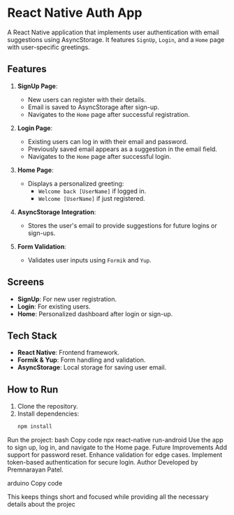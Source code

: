 # React Native Auth App

A React Native application that implements user authentication with email suggestions using AsyncStorage. It features `SignUp`, `Login`, and a `Home` page with user-specific greetings.

## Features

1. **SignUp Page**:
   - New users can register with their details.
   - Email is saved to AsyncStorage after sign-up.
   - Navigates to the `Home` page after successful registration.

2. **Login Page**:
   - Existing users can log in with their email and password.
   - Previously saved email appears as a suggestion in the email field.
   - Navigates to the `Home` page after successful login.

3. **Home Page**:
   - Displays a personalized greeting:
     - `Welcome back [UserName]` if logged in.
     - `Welcome [UserName]` if just registered.

4. **AsyncStorage Integration**:
   - Stores the user's email to provide suggestions for future logins or sign-ups.

5. **Form Validation**:
   - Validates user inputs using `Formik` and `Yup`.

## Screens

- **SignUp**: For new user registration.
- **Login**: For existing users.
- **Home**: Personalized dashboard after login or sign-up.

## Tech Stack

- **React Native**: Frontend framework.
- **Formik & Yup**: Form handling and validation.
- **AsyncStorage**: Local storage for saving user email.

## How to Run

1. Clone the repository.
2. Install dependencies:
   ```bash
   npm install


Run the project:
bash
Copy code
npx react-native run-android
Use the app to sign up, log in, and navigate to the Home page.
Future Improvements
Add support for password reset.
Enhance validation for edge cases.
Implement token-based authentication for secure login.
Author
Developed by Premnarayan Patel.

arduino
Copy code

This keeps things short and focused while providing all the necessary details about the projec
